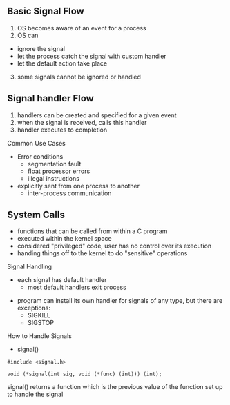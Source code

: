 ## Basic Signal Flow
1. OS becomes aware of an event for a process
2. OS can
  * ignore the signal
  * let the process catch the signal with custom handler
  * let the default action take place
3. some signals cannot be ignored or handled

## Signal handler Flow
1. handlers can be created and specified for a given event
2. when the signal is received, calls this handler
3. handler executes to completion

Common Use Cases
* Error conditions
  - segmentation fault
  - float processor errors
  - illegal instructions
* explicitly sent from one process to another
  - inter-process communication

## System Calls
- functions that can be called from within a C program
- executed within the kernel space
- considered "privileged" code, user has no control over its execution
- handing things off to the kernel to do "sensitive" operations

Signal Handling
* each signal has default handler
  - most default handlers exit process
- program can install its own handler for signals of any type, but there are exceptions:
  - SIGKILL
  - SIGSTOP

How to Handle Signals
- signal()
```
#include <signal.h>

void (*signal(int sig, void (*func) (int))) (int);
```
signal() returns a function which is the previous value of the function set up to handle the signal

